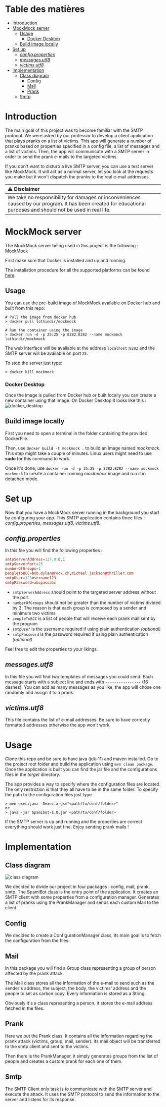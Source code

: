 # Table des matières

- [Introduction](#introduction)
- [MockMock server](#mockmock-server)
    * [Usage](#usage)
        + [Docker Desktop](#docker-desktop)
    * [Build image locally](#build-image-locally)
- [Set up](#set-up)
    * [_config.properties_](#-configproperties-)
    * [_messages.utf8_](#-messagesutf8-)
    * [_victims.utf8_](#-victimsutf8-)
- [Implementation](#implementation)
    * [Class diagram](#class-diagram)
        + [Config](#config)
        + [Mail](#mail)
        + [Prank](#prank)
    * [Smtp](#smtp)

# Introduction

The main goal of this project was to become familiar with the SMTP protocol. We were asked by our professor to develop a client application that plays pranks on a list of victims. This app will generate a number of pranks based on properties specified in a config file, a list of messages and a list of victims. Then, the app will communicate with a SMTP server in order to send the prank e-mails to the targeted victims.

If you don't want to disturb a live SMTP server, you can use a test server like MockMock. It will act as a normal server, let you look at the requests you make but it won't dispatch the pranks to the real e-mail addresses.

| :warning: Disclaimer |
|:---------------------|
| We take no responsibility for damages or inconveniences caused by our program. It has been created for educational purposes and should not be used in real life. |

# MockMock server

The MockMock server being used in this project is the following : [MockMock](https://github.com/HEIGVD-Course-API/MockMock)

First make sure that Docker is installed and up and running.

The installation procedure for all the supported platforms can be found [here](https://docs.docker.com/engine/install/).

## Usage

You can use the pre-build image of MockMock available on [Docker hub](https://hub.docker.com/repository/docker/lothindir/mockmock) and built from this repo:

```
# Pull the image from docker hub
> docker pull lothindir/mockmock

# Run the container using the image
> docker run -d -p 25:25 -p 8282:8282 --name mockmock lothindir/mockmock
```

The web interface will be available at the address `localhost:8282` and the SMTP server will be available on port `25`.

To stop the server just type:

```
> docker kill mockmock
```

### Docker Desktop

Once the image is pulled from Docker hub or built locally you can create a new container using that image. On Docker Desktop it looks like this :
![docker_desktop](figures/docker_desktop_creation.png)

## Build image locally

First you need to open a terminal in the folder containing the provided DockerFile.

Then, use `docker build -t mockmock .` to build an image named *mockmock*. This step might take a couple of minutes. Linux users might need to use **sudo** for this command to work.

Once it's done, use `docker run -d -p 25:25 -p 8282:8282 --name mockmock mockmock` to create a container running *mockmock* image and run it in detached mode.

# Set up

Now that you have a MockMock server running in the background you start by configuring your app. This SMTP application contains three files : _config.properties, messages.utf8, victims.utf8_.

## _config.properties_

In this file you will find the following properties :

```conf
smtpServerAddress=127.0.0.1
smtpServerPort=25
numberOfGroups=1
peopleToBCC=bob.dylan@rock.ch,michael.jackson@thriller.com
smtpUser=123username123
smtpPassword=abcpassabc
```

* `smtpServerAddress` should point to the targeted server address without the port
* `numberOfGroups` should not be greater than the number of victims divided by 3. The reason is that each group is composed by a sender and minimum two victims
* `peopleToBCC` is a list of people that will receive each prank mail sent by the program
* `smtpUser` is the username required if using plain authentication _(optional)_
* `smtpPassword` is the password required if using plain authentication _(optional)_

Feel free to edit the properties to your likings.

## _messages.utf8_

In this file you will find two templates of messages you could send. Each message starts with a subject line and ends with `----------------` (16 dashes). You can add as many messages as you like, the app will chose one randomly and assign it to a prank.

## _victims.utf8_

This file contains the list of e-mail addresses. Be sure to have correctly formatted addresses otherwise the app won't work.

# Usage

Clone this repo and be sure to have java (jdk-11) and maven installed. Go to the project root folder and build the application using `mvn clean package`. Once the application is built you can find the jar file and the configurations files in the _target_ directory.

The app provides a way to specify where the configuration files are located. The only restriction is that they all have to be in the same folder. To specify the path to the configuration files just type

```
> mvn exec:java -Dexec.args="<path/to/conf/folder>"
or
> java -jar Spamibot-1.0.jar <path/to/conf/folder>
```

If the SMTP server is up and running and the properties are correct everything should work just fine. Enjoy sending prank mails !

# Implementation

## Class diagram

![class diagram](figures/uml_diagram_smtp.png)

We decided to divide our project in four packages : config, mail, prank, smtp. The SpamiBot class is the entry point of the application. It creates an SMTP client with some properties from a configuration manager. Generates a list of pranks using the PrankManager and sends each custom Mail to the client.

## Config

We decided to create a ConfigurationManager class, its main goal is to fetch the configuration from the files.

## Mail

In this package you will find a Group class representing a group of person affected by the prank attack.

The Mail class stores all the information of the e-mail to send such as the sender's address, the subject, the body, the victims' address and the people to set as carbon copy. Every information is stored as a String.

Obviously it's a class representing a person. It stores the e-mail address fetched in the files.

## Prank

Here we put the Prank class. It contains all the information regarding the prank attack (victims, group, mail, sender). Its mail object will be transferred to the smtp client and sent to the victims.

Then there is the PrankManager, it simply generates groups from the list of people and creates a custom prank for each one of them.

## Smtp

The SMTP Client only task is to communicate with the SMTP server and execute the attack. It uses the SMTP protocol to send the information to the server and listens for its response.
